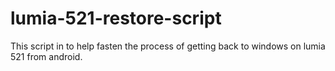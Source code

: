 # lumia-521-restore-script
This script in to help fasten the process of getting back to windows on lumia 521 from android.
